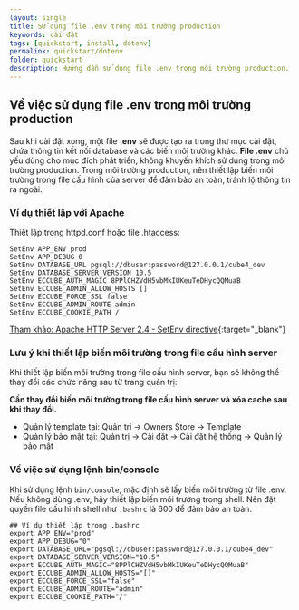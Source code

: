 ```yaml
---
layout: single
title: Sử dụng file .env trong môi trường production
keywords: cài đặt
tags: [quickstart, install, dotenv]
permalink: quickstart/dotenv
folder: quickstart
description: Hướng dẫn sử dụng file .env trong môi trường production.
---
```


## Về việc sử dụng file .env trong môi trường production

Sau khi cài đặt xong, một file **.env** sẽ được tạo ra trong thư mục cài đặt, chứa thông tin kết nối database và các biến môi trường khác.
**File .env** chủ yếu dùng cho mục đích phát triển, không khuyến khích sử dụng trong môi trường production.
Trong môi trường production, nên thiết lập biến môi trường trong file cấu hình của server để đảm bảo an toàn, tránh lộ thông tin ra ngoài.

### Ví dụ thiết lập với Apache

Thiết lập trong httpd.conf hoặc file .htaccess:

```
SetEnv APP_ENV prod
SetEnv APP_DEBUG 0
SetEnv DATABASE_URL pgsql://dbuser:password@127.0.0.1/cube4_dev
SetEnv DATABASE_SERVER_VERSION 10.5
SetEnv ECCUBE_AUTH_MAGIC 8PPlCHZVdH5vbMkIUKeuTeDHycQQMuaB
SetEnv ECCUBE_ADMIN_ALLOW_HOSTS []
SetEnv ECCUBE_FORCE_SSL false
SetEnv ECCUBE_ADMIN_ROUTE admin
SetEnv ECCUBE_COOKIE_PATH /
```

[Tham khảo: Apache HTTP Server 2.4 - SetEnv directive](https://httpd.apache.org/docs/2.4/ja/mod/mod_env.html#setenv){:target="_blank"}

### Lưu ý khi thiết lập biến môi trường trong file cấu hình server

Khi thiết lập biến môi trường trong file cấu hình server, bạn sẽ không thể thay đổi các chức năng sau từ trang quản trị:

**Cần thay đổi biến môi trường trong file cấu hình server và xóa cache sau khi thay đổi.**

- Quản lý template tại: Quản trị → Owners Store → Template
- Quản lý bảo mật tại: Quản trị → Cài đặt → Cài đặt hệ thống → Quản lý bảo mật

### Về việc sử dụng lệnh bin/console

Khi sử dụng lệnh `bin/console`, mặc định sẽ lấy biến môi trường từ file .env.
Nếu không dùng .env, hãy thiết lập biến môi trường trong shell.
Nên đặt quyền file cấu hình shell như `.bashrc` là 600 để đảm bảo an toàn.

```
## Ví dụ thiết lập trong .bashrc
export APP_ENV="prod"
export APP_DEBUG="0"
export DATABASE_URL="pgsql://dbuser:password@127.0.0.1/cube4_dev"
export DATABASE_SERVER_VERSION="10.5"
export ECCUBE_AUTH_MAGIC="8PPlCHZVdH5vbMkIUKeuTeDHycQQMuaB"
export ECCUBE_ADMIN_ALLOW_HOSTS="[]"
export ECCUBE_FORCE_SSL="false"
export ECCUBE_ADMIN_ROUTE="admin"
export ECCUBE_COOKIE_PATH="/"
```

